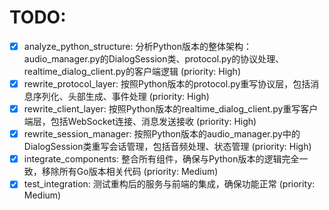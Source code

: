 # TODO:

- [x] analyze_python_structure: 分析Python版本的整体架构：audio_manager.py的DialogSession类、protocol.py的协议处理、realtime_dialog_client.py的客户端逻辑 (priority: High)
- [x] rewrite_protocol_layer: 按照Python版本的protocol.py重写协议层，包括消息序列化、头部生成、事件处理 (priority: High)
- [x] rewrite_client_layer: 按照Python版本的realtime_dialog_client.py重写客户端层，包括WebSocket连接、消息发送接收 (priority: High)
- [x] rewrite_session_manager: 按照Python版本的audio_manager.py中的DialogSession类重写会话管理，包括音频处理、状态管理 (priority: High)
- [x] integrate_components: 整合所有组件，确保与Python版本的逻辑完全一致，移除所有Go版本相关代码 (priority: Medium)
- [x] test_integration: 测试重构后的服务与前端的集成，确保功能正常 (priority: Medium)
